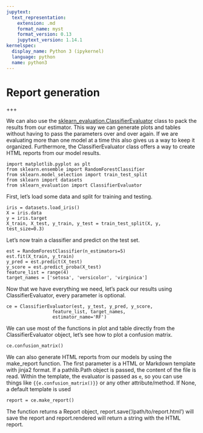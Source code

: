 ```yaml
---
jupytext:
  text_representation:
    extension: .md
    format_name: myst
    format_version: 0.13
    jupytext_version: 1.14.1
kernelspec:
  display_name: Python 3 (ipykernel)
  language: python
  name: python3
---
```


# Report generation

+++

We can also use the [sklearn_evaluation.ClassifierEvaluator](../api/evaluator.rst) class to pack the results from our estimator. This way we can generate plots and tables without having to pass the parameters over and over again. If we are evaluating more than one model at a time this also gives us a way to keep it organized. Furthermore, the ClassifierEvaluator class offers a way to create HTML reports from our model results.

```{code-cell} ipython3
import matplotlib.pyplot as plt
from sklearn.ensemble import RandomForestClassifier
from sklearn.model_selection import train_test_split
from sklearn import datasets
from sklearn_evaluation import ClassifierEvaluator
```

First, let’s load some data and split for training and testing.

```{code-cell} ipython3
iris = datasets.load_iris()
X = iris.data
y = iris.target
X_train, X_test, y_train, y_test = train_test_split(X, y, test_size=0.3)
```

Let’s now train a classifier and predict on the test set.

```{code-cell} ipython3
est = RandomForestClassifier(n_estimators=5)
est.fit(X_train, y_train)
y_pred = est.predict(X_test)
y_score = est.predict_proba(X_test)
feature_list = range(4)
target_names = ['setosa', 'versicolor', 'virginica']
```

Now that we have everything we need, let’s pack our results using ClassifierEvaluator, every parameter is optional.

```{code-cell} ipython3
ce = ClassifierEvaluator(est, y_test, y_pred, y_score,
                 feature_list, target_names,
                 estimator_name='RF')
```

We can use most of the functions in plot and table directly from the ClassifierEvaluator object, let’s see how to plot a confusion matrix.

```{code-cell} ipython3
ce.confusion_matrix()
```

We can also generate HTML reports from our models by using the make_report function. The first parameter is a HTML or Markdown template with jinja2 format. If a pathlib.Path object is passed, the content of the file is read. Within the template, the evaluator is passed as `e`, so you can use things like `{{e.confusion_matrix()}}` or any other attribute/method. If None, a default template is used

```{code-cell} ipython3
report = ce.make_report()
```

The function returns a Report object, report.save(‘/path/to/report.html’) will save the report and report.rendered will return a string with the HTML report.
